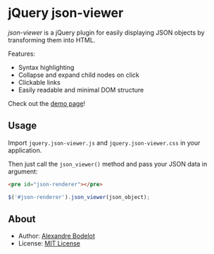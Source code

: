 # jQuery json-viewer

*json-viewer* is a jQuery plugin for easily displaying JSON objects by transforming them into HTML.

Features:
- Syntax highlighting
- Collapse and expand child nodes on click
- Clickable links
- Easily readable and minimal DOM structure

Check out the [demo page](http://rawgit.com/abodelot/jquery.json-viewer/master/demo.html)!

## Usage

Import `jquery.json-viewer.js` and `jquery.json-viewer.css` in your application.

Then just call the `json_viewer()` method and pass your JSON data in argument:
```html
<pre id="json-renderer"></pre>
```

```js
$('#json-renderer').json_viewer(json_object);
```

## About

- Author: [Alexandre Bodelot](https://github.com/abodelot)
- License: [MIT License](http://opensource.org/licenses/MIT)

